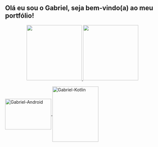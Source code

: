 ## Olá eu sou o Gabriel, seja bem-vindo(a) ao meu portfólio!
<div align="center">
  <a href="https://github.com/Gabriel-LSantos">
  <img height="180em" src="https://github-readme-stats.vercel.app/api?username=Gabriel-LSantos&show_icons=true&theme=dracula&include_all_commits=true&count_private=true"/>
  <img height="180em" src="https://github-readme-stats.vercel.app/api/top-langs/?username=Gabriel-LSantos&layout=compact&langs_count=7&theme=dark"/>
</div>
  
  <div style="display: inline_block"><br>
  <img align="center" alt="Gabriel-Android" height="100" width="150" src="https://cdn.jsdelivr.net/gh/devicons/devicon/icons/androidstudio/androidstudio-original.svg">
 <img align="center" alt="Gabriel-Kotlin" height="180" width="150" src="https://cdn.jsdelivr.net/gh/devicons/devicon/icons/kotlin/kotlin-plain-wordmark.svg">



 </div>
